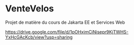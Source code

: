 # VenteVelos
Projet de matière du cours de Jakarta EE et Services Web

https://drive.google.com/file/d/1pOHxjmCiNisepr9KjTWHS-YxHcGAcKcb/view?usp=sharing

